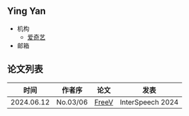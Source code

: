 ## Ying Yan

- 机构
  - [爱奇艺](../Institutions/iQIYI.md)
- 邮箱

## 论文列表

| 时间 | 作者序 | 论文 | 发表 |
|:-:|:-:|---|---|
| 2024.06.12 | No.03/06 | [FreeV](../Models/TTS3_Vocoder/2024.06.12_FreeV.md) | InterSpeech 2024 |